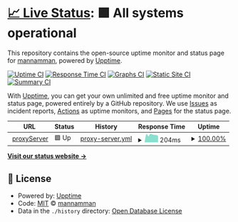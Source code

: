 # [📈 Live Status](https://mannamman.github.io/namthplaygroundMonitor): <!--live status--> **🟩 All systems operational**

This repository contains the open-source uptime monitor and status page for [mannamman](https://mannamman.github.io/namthplaygroundMonitor), powered by [Upptime](https://github.com/upptime/upptime).

[![Uptime CI](https://github.com/mannamman/namthplaygroundMonitor/workflows/Uptime%20CI/badge.svg)](https://github.com/mannamman/namthplaygroundMonitor/actions?query=workflow%3A%22Uptime+CI%22)
[![Response Time CI](https://github.com/mannamman/namthplaygroundMonitor/workflows/Response%20Time%20CI/badge.svg)](https://github.com/mannamman/namthplaygroundMonitor/actions?query=workflow%3A%22Response+Time+CI%22)
[![Graphs CI](https://github.com/mannamman/namthplaygroundMonitor/workflows/Graphs%20CI/badge.svg)](https://github.com/mannamman/namthplaygroundMonitor/actions?query=workflow%3A%22Graphs+CI%22)
[![Static Site CI](https://github.com/mannamman/namthplaygroundMonitor/workflows/Static%20Site%20CI/badge.svg)](https://github.com/mannamman/namthplaygroundMonitor/actions?query=workflow%3A%22Static+Site+CI%22)
[![Summary CI](https://github.com/mannamman/namthplaygroundMonitor/workflows/Summary%20CI/badge.svg)](https://github.com/mannamman/namthplaygroundMonitor/actions?query=workflow%3A%22Summary+CI%22)

With [Upptime](https://upptime.js.org), you can get your own unlimited and free uptime monitor and status page, powered entirely by a GitHub repository. We use [Issues](https://github.com/mannamman/namthplaygroundMonitor/issues) as incident reports, [Actions](https://github.com/mannamman/namthplaygroundMonitor/actions) as uptime monitors, and [Pages](https://mannamman.github.io/namthplaygroundMonitor) for the status page.

<!--start: status pages-->
<!-- This summary is generated by Upptime (https://github.com/upptime/upptime) -->
<!-- Do not edit this manually, your changes will be overwritten -->
<!-- prettier-ignore -->
| URL | Status | History | Response Time | Uptime |
| --- | ------ | ------- | ------------- | ------ |
| <img alt="" src="https://icons.duckduckgo.com/ip3/null.ico" height="13"> [proxyServer](www.namthplayground.com) | 🟩 Up | [proxy-server.yml](https://github.com/mannamman/namthplaygroundMonitor/commits/HEAD/history/proxy-server.yml) | <details><summary><img alt="Response time graph" src="./graphs/proxy-server/response-time-week.png" height="20"> 204ms</summary><br><a href="https://mannamman.github.io/namthplaygroundMonitor/history/proxy-server"><img alt="Response time 202" src="https://img.shields.io/endpoint?url=https%3A%2F%2Fraw.githubusercontent.com%2Fmannamman%2FnamthplaygroundMonitor%2FHEAD%2Fapi%2Fproxy-server%2Fresponse-time.json"></a><br><a href="https://mannamman.github.io/namthplaygroundMonitor/history/proxy-server"><img alt="24-hour response time 223" src="https://img.shields.io/endpoint?url=https%3A%2F%2Fraw.githubusercontent.com%2Fmannamman%2FnamthplaygroundMonitor%2FHEAD%2Fapi%2Fproxy-server%2Fresponse-time-day.json"></a><br><a href="https://mannamman.github.io/namthplaygroundMonitor/history/proxy-server"><img alt="7-day response time 204" src="https://img.shields.io/endpoint?url=https%3A%2F%2Fraw.githubusercontent.com%2Fmannamman%2FnamthplaygroundMonitor%2FHEAD%2Fapi%2Fproxy-server%2Fresponse-time-week.json"></a><br><a href="https://mannamman.github.io/namthplaygroundMonitor/history/proxy-server"><img alt="30-day response time 207" src="https://img.shields.io/endpoint?url=https%3A%2F%2Fraw.githubusercontent.com%2Fmannamman%2FnamthplaygroundMonitor%2FHEAD%2Fapi%2Fproxy-server%2Fresponse-time-month.json"></a><br><a href="https://mannamman.github.io/namthplaygroundMonitor/history/proxy-server"><img alt="1-year response time 202" src="https://img.shields.io/endpoint?url=https%3A%2F%2Fraw.githubusercontent.com%2Fmannamman%2FnamthplaygroundMonitor%2FHEAD%2Fapi%2Fproxy-server%2Fresponse-time-year.json"></a></details> | <details><summary><a href="https://mannamman.github.io/namthplaygroundMonitor/history/proxy-server">100.00%</a></summary><a href="https://mannamman.github.io/namthplaygroundMonitor/history/proxy-server"><img alt="All-time uptime 77.61%" src="https://img.shields.io/endpoint?url=https%3A%2F%2Fraw.githubusercontent.com%2Fmannamman%2FnamthplaygroundMonitor%2FHEAD%2Fapi%2Fproxy-server%2Fuptime.json"></a><br><a href="https://mannamman.github.io/namthplaygroundMonitor/history/proxy-server"><img alt="24-hour uptime 100.00%" src="https://img.shields.io/endpoint?url=https%3A%2F%2Fraw.githubusercontent.com%2Fmannamman%2FnamthplaygroundMonitor%2FHEAD%2Fapi%2Fproxy-server%2Fuptime-day.json"></a><br><a href="https://mannamman.github.io/namthplaygroundMonitor/history/proxy-server"><img alt="7-day uptime 100.00%" src="https://img.shields.io/endpoint?url=https%3A%2F%2Fraw.githubusercontent.com%2Fmannamman%2FnamthplaygroundMonitor%2FHEAD%2Fapi%2Fproxy-server%2Fuptime-week.json"></a><br><a href="https://mannamman.github.io/namthplaygroundMonitor/history/proxy-server"><img alt="30-day uptime 100.00%" src="https://img.shields.io/endpoint?url=https%3A%2F%2Fraw.githubusercontent.com%2Fmannamman%2FnamthplaygroundMonitor%2FHEAD%2Fapi%2Fproxy-server%2Fuptime-month.json"></a><br><a href="https://mannamman.github.io/namthplaygroundMonitor/history/proxy-server"><img alt="1-year uptime 77.61%" src="https://img.shields.io/endpoint?url=https%3A%2F%2Fraw.githubusercontent.com%2Fmannamman%2FnamthplaygroundMonitor%2FHEAD%2Fapi%2Fproxy-server%2Fuptime-year.json"></a></details>

<!--end: status pages-->

[**Visit our status website →**](https://mannamman.github.io/namthplaygroundMonitor)

## 📄 License

- Powered by: [Upptime](https://github.com/upptime/upptime)
- Code: [MIT](./LICENSE) © [mannamman](https://mannamman.github.io/namthplaygroundMonitor)
- Data in the `./history` directory: [Open Database License](https://opendatacommons.org/licenses/odbl/1-0/)
